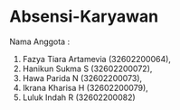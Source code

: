 # Absensi-Karyawan
Nama Anggota : 
1. Fazya Tiara Artamevia (32602200064),
2. Hanikun Sukma S (32602200072),
3. Hawa Parida N (32602200073),
4. Ikrana Kharisa H (32602200079),
5. Luluk Indah R (32602200082)
